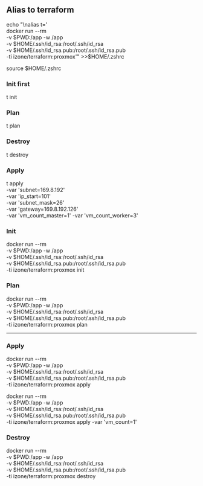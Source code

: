 ## Alias to terraform
echo "\nalias t='\
docker run --rm \
-v \$PWD:/app -w /app \
-v \$HOME/.ssh/id_rsa:/root/.ssh/id_rsa \
-v \$HOME/.ssh/id_rsa.pub:/root/.ssh/id_rsa.pub \
-ti izone/terraform:proxmox'" >>$HOME/.zshrc

source $HOME/.zshrc


### Init first
t init

### Plan
t plan

### Destroy
t destroy

### Apply
t apply \
-var 'subnet=169.8.192' \
-var 'ip_start=101' \
-var 'subnet_mask=26' \
-var 'gateway=169.8.192.126' \
-var 'vm_count_master=1' -var 'vm_count_worker=3'


### Init
docker run --rm \
-v $PWD:/app -w /app \
-v $HOME/.ssh/id_rsa:/root/.ssh/id_rsa \
-v $HOME/.ssh/id_rsa.pub:/root/.ssh/id_rsa.pub \
-ti izone/terraform:proxmox init

### Plan
docker run --rm \
-v $PWD:/app -w /app \
-v $HOME/.ssh/id_rsa:/root/.ssh/id_rsa \
-v $HOME/.ssh/id_rsa.pub:/root/.ssh/id_rsa.pub \
-ti izone/terraform:proxmox plan

-----
### Apply
docker run --rm \
-v $PWD:/app -w /app \
-v $HOME/.ssh/id_rsa:/root/.ssh/id_rsa \
-v $HOME/.ssh/id_rsa.pub:/root/.ssh/id_rsa.pub \
-ti izone/terraform:proxmox apply

docker run --rm \
-v $PWD:/app -w /app \
-v $HOME/.ssh/id_rsa:/root/.ssh/id_rsa \
-v $HOME/.ssh/id_rsa.pub:/root/.ssh/id_rsa.pub \
-ti izone/terraform:proxmox apply -var 'vm_count=1'


### Destroy
docker run --rm \
-v $PWD:/app -w /app \
-v $HOME/.ssh/id_rsa:/root/.ssh/id_rsa \
-v $HOME/.ssh/id_rsa.pub:/root/.ssh/id_rsa.pub \
-ti izone/terraform:proxmox destroy


